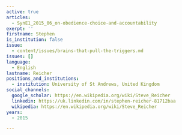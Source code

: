 ```yaml
---
active: true
articles:
  - SynE1_2015_06_on-obedience-choice-and-accountability
exerpt: ''
firstname: Stephen
is_institution: false
issue:
  - content/issues/brains-that-pull-the-triggers.md
issues: []
language:
  - English
lastname: Reicher
positions_and_institutions:
  - institution: University of St Andrews, United Kingdom
social_channels:
  google_scholar: https://en.wikipedia.org/wiki/Steve_Reicher
  linkedin: https://uk.linkedin.com/in/stephen-reicher-81712baa
  wikipedia: https://en.wikipedia.org/wiki/Steve_Reicher
years:
  - 2015

---
```

